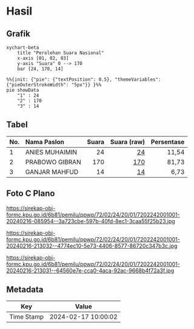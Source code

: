# Hasil

## Grafik

```mermaid
xychart-beta
    title "Perolehan Suara Nasional"
    x-axis [01, 02, 03]
    y-axis "Suara" 0 --> 170
    bar [24, 170, 14]
```

```mermaid
%%{init: {"pie": {"textPosition": 0.5}, "themeVariables": {"pieOuterStrokeWidth": "5px"}} }%%
pie showData
    "1" : 24
    "2" : 170
    "3" : 14
```

## Tabel

| No. | Nama Paslon    | Suara | Suara (raw) | Persentase |
|:--- |:-------------- | -----:| -----------:| ----------:|
| 1   | ANIES MUHAIMIN | 24    | [24][p-1]   | 11,54      |
| 2   | PRABOWO GIBRAN | 170   | [170][p-2]  | 81,73      |
| 3   | GANJAR MAHFUD  | 14    | [14][p-3]   | 6,73       |


[p-1]: https://github.com/gigit-pemilu/pemilu-2024/blob/main/pilpres/hitung-suara/sub/72-sulawesi-tengah/sub/02-poso/sub/24-lore-timur/sub/2001-winowanga/sub/001-tps/sub/paslon-1.txt
[p-2]: https://github.com/gigit-pemilu/pemilu-2024/blob/main/pilpres/hitung-suara/sub/72-sulawesi-tengah/sub/02-poso/sub/24-lore-timur/sub/2001-winowanga/sub/001-tps/sub/paslon-2.txt
[p-3]: https://github.com/gigit-pemilu/pemilu-2024/blob/main/pilpres/hitung-suara/sub/72-sulawesi-tengah/sub/02-poso/sub/24-lore-timur/sub/2001-winowanga/sub/001-tps/sub/paslon-3.txt

## Foto C Plano

https://sirekap-obj-formc.kpu.go.id/6b81/pemilu/ppwp/72/02/24/20/01/7202242001001-20240216-085954--3a723cbe-597b-40fd-8ec1-3caa55f25b23.jpg

https://sirekap-obj-formc.kpu.go.id/6b81/pemilu/ppwp/72/02/24/20/01/7202242001001-20240216-213032--4774ec10-5e73-4406-8577-86720c347b3c.jpg

https://sirekap-obj-formc.kpu.go.id/6b81/pemilu/ppwp/72/02/24/20/01/7202242001001-20240216-213031--64560e7e-cca0-4aca-92ac-9668b4f72a3f.jpg


## Metadata

| Key        | Value               |
| ---------- | ------------------- |
| Time Stamp | 2024-02-17 10:00:02 |



